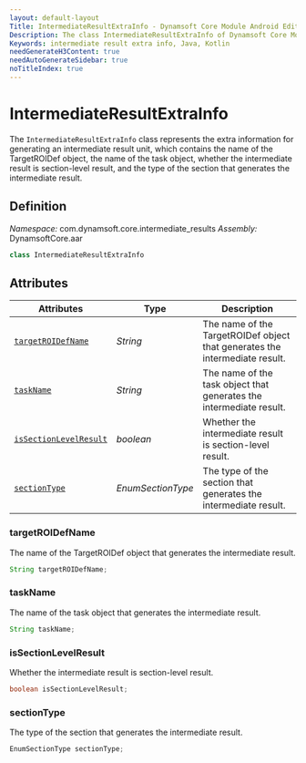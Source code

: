```yaml
---
layout: default-layout
Title: IntermediateResultExtraInfo - Dynamsoft Core Module Android Edition API Reference
Description: The class IntermediateResultExtraInfo of Dynamsoft Core Module represents the extra information for generating an intermediate result unit, which contains the name of the TargetROIDef object, the name of the task object, whether the intermediate result is section-level result, and the type of the section that generates the intermediate result.
Keywords: intermediate result extra info, Java, Kotlin
needGenerateH3Content: true
needAutoGenerateSidebar: true
noTitleIndex: true
---
```


# IntermediateResultExtraInfo

The `IntermediateResultExtraInfo` class represents the extra information for generating an intermediate result unit, which contains the name of the TargetROIDef object, the name of the task object, whether the intermediate result is section-level result, and the type of the section that generates the intermediate result.

## Definition

*Namespace:* com.dynamsoft.core.intermediate_results
*Assembly:* DynamsoftCore.aar

```java
class IntermediateResultExtraInfo
```

## Attributes

| Attributes | Type | Description |
| ---------- | ---- | ----------- |
| [`targetROIDefName`](#targetroidefname) | *String* | The name of the TargetROIDef object that generates the intermediate result. |
| [`taskName`](#taskname) | *String* | The name of the task object that generates the intermediate result. |
| [`isSectionLevelResult`](#issectionlevelresult) | *boolean* | Whether the intermediate result is section-level result. |
| [`sectionType`](#sectiontype) | *EnumSectionType* | The type of the section that generates the intermediate result. |

### targetROIDefName

The name of the TargetROIDef object that generates the intermediate result.

```java
String targetROIDefName;
```

### taskName

The name of the task object that generates the intermediate result.

```java
String taskName;
```

### isSectionLevelResult

Whether the intermediate result is section-level result.

```java
boolean isSectionLevelResult;
```

### sectionType

The type of the section that generates the intermediate result.

```java
EnumSectionType sectionType;
```
